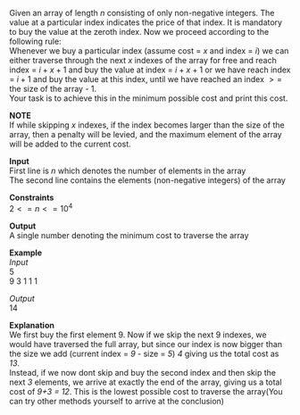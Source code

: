 Given an array of length $n$ consisting of only non-negative integers. The value at a particular index indicates the price of that index. It is mandatory to buy the value at the zeroth index. Now we proceed according to the following rule: <br/>
Whenever we buy a particular index (assume cost = $x$ and index = $i$) we can either traverse through the next $x$ indexes of the array for free and reach index = $i+x+1$ and buy the value at index  = $i+x+1$ or we have reach index = $i+1$ and buy the value at this index, until we have reached an index $>=$ the size of the array - 1. <br/>
Your task is to achieve this in the minimum possible cost and print this cost.

**NOTE** <br/>
If while skipping $x$ indexes, if the index becomes larger than the size of the array, then a penalty will be levied, and the maximum element of the array will be added to the current cost.

**Input** <br/>
First line is $n$ which denotes the number of elements in the array <br/>
The second line contains the elements (non-negative integers) of the array

**Constraints** <br/>
$2<=n<=10^4$
 
 **Output** <br/>
 A single number denoting the minimum cost to traverse the array

**Example** <br/>
_Input_ <br/>
5 <br/>
9 3 1 1 1

_Output_ <br/>
14

**Explanation** <br/>
We first buy the first element 9. Now if we skip the next 9 indexes, we would have traversed the full array, but since our index is now bigger than the size we add (current index = _9_ - size = _5_) _4_ giving us the total cost as _13_. <br/>Instead, if we now dont skip and buy the second index and then skip the next _3_ elements, we arrive at exactly the end of the array, giving us a total cost of _9+3 = 12_. This is the lowest possible cost to traverse the array(You can try other methods yourself to arrive at the conclusion)
